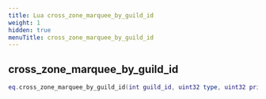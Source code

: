 ```yaml
---
title: Lua cross_zone_marquee_by_guild_id
weight: 1
hidden: true
menuTitle: cross_zone_marquee_by_guild_id
---
```

## cross_zone_marquee_by_guild_id
```lua
eq.cross_zone_marquee_by_guild_id(int guild_id, uint32 type, uint32 priority, uint32 fade_in, uint32 fade_out, uint32 duration, const char *message) -- void
```